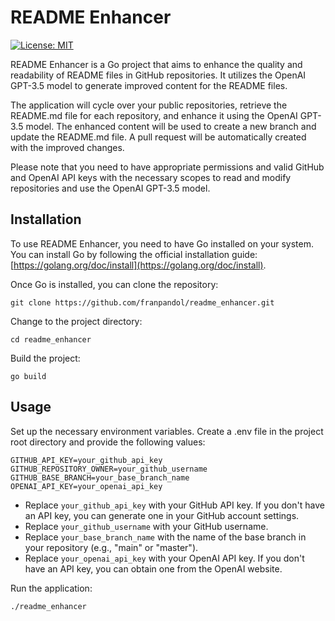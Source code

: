 # README Enhancer
[![License: MIT](https://img.shields.io/badge/License-MIT-yellow.svg)](https://opensource.org/licenses/MIT)

README Enhancer is a Go project that aims to enhance the quality and readability of README files in GitHub repositories. It utilizes the OpenAI GPT-3.5 model to generate improved content for the README files.

The application will cycle over your public repositories, retrieve the README.md file for each repository, and enhance it using the OpenAI GPT-3.5 model.
The enhanced content will be used to create a new branch and update the README.md file. A pull request will be automatically created with the improved changes.

Please note that you need to have appropriate permissions and valid GitHub and OpenAI API keys with the necessary scopes to read and modify repositories and use the OpenAI GPT-3.5 model.

## Installation

To use README Enhancer, you need to have Go installed on your system. You can install Go by following the official installation guide: [https://golang.org/doc/install](https://golang.org/doc/install).

Once Go is installed, you can clone the repository:

```shell
git clone https://github.com/franpandol/readme_enhancer.git
````
Change to the project directory:

```shell
cd readme_enhancer
```

Build the project:

```shell
go build
```

## Usage

Set up the necessary environment variables. Create a .env file in the project root directory and provide the following values:

```code
GITHUB_API_KEY=your_github_api_key
GITHUB_REPOSITORY_OWNER=your_github_username
GITHUB_BASE_BRANCH=your_base_branch_name
OPENAI_API_KEY=your_openai_api_key
```

* Replace `your_github_api_key` with your GitHub API key. If you don't have an API key, you can generate one in your GitHub account settings.
* Replace `your_github_username` with your GitHub username.
* Replace `your_base_branch_name` with the name of the base branch in your repository (e.g., "main" or "master").
* Replace `your_openai_api_key` with your OpenAI API key. If you don't have an API key, you can obtain one from the OpenAI website.

Run the application:
```shell
./readme_enhancer
```

